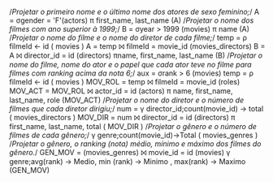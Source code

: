 /*Projetar o primeiro nome e o último nome dos atores de sexo feminino;*/
A = σgender = 'F'(actors)
π first_name, last_name (A)
/*Projetar o nome dos filmes com ano superior à 1999;*/
B = σyear > 1999 (movies)
π name (A)
/*Projetar o nome do filme e o nome do diretor de cada filme;*/
temp = ρ filmeId ← id ( movies )
A = temp ⨝ filmeId = movie_id (movies_directors)
B = A ⨝ director_id = id (directors)
πname, first_name, last_name (B)
/*Projetar o nome do filme, nome do ator e o papel que cada ator teve no filme para filmes com ranking acima da nota 6;*/
aux = σrank > 6 (movies)
temp = ρ filmeId ← id ( movies )
MOV_ROL = temp ⨝ filmeId = movie_id (roles)
MOV_ACT = MOV_ROL ⨝ actor_id = id (actors)
π name, first_name, last_name, role (MOV_ACT)
/*Projetar o nome do diretor e o número de filmes que cada diretor dirigiu;*/
num = γ director_id;count(movie_id) → total ( movies_directors )
MOV_DIR = num ⨝ director_id = id (directors)
π first_name, last_name, total ( MOV_DIR )
/*Projetar o gênero e o número de filmes de cada gênero;*/
γ genre;count(movie_id)→Total ( movies_genres )
/*Projetar o gênero, o ranking (nota) médio, mínimo e máximo dos filmes do gênero.*/
GEN_MOV = (movies_genres) ⨝ movie_id = id (movies)
γ genre;avg(rank) → Medio, min (rank) → Minimo , max(rank) → Maximo (GEN_MOV)

